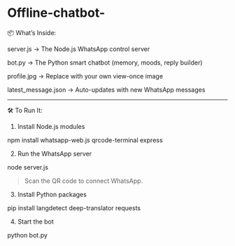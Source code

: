 # Offline-chatbot-
📦 What’s Inside:

server.js → The Node.js WhatsApp control server

bot.py → The Python smart chatbot (memory, moods, reply builder)

profile.jpg → Replace with your own view-once image

latest_message.json → Auto-updates with new WhatsApp messages



---

🛠 To Run It:

1. Install Node.js modules

npm install whatsapp-web.js qrcode-terminal express


2. Run the WhatsApp server

node server.js

> Scan the QR code to connect WhatsApp.




3. Install Python packages

pip install langdetect deep-translator requests


4. Start the bot

python bot.py
